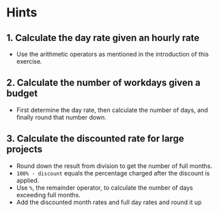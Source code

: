 # Hints

## 1. Calculate the day rate given an hourly rate

- Use the arithmetic operators as mentioned in the introduction of this exercise.

## 2. Calculate the number of workdays given a budget

- First determine the day rate, then calculate the number of days, and finally round that number down.

## 3. Calculate the discounted rate for large projects

- Round down the result from division to get the number of full months.
- `100% - discount` equals the percentage charged after the discount is applied.
- Use `%`, the remainder operator, to calculate the number of days exceeding full months.
- Add the discounted month rates and full day rates and round it up
